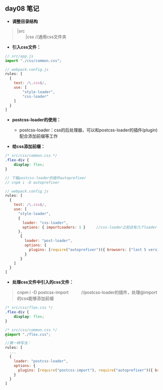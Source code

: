 ## day08 笔记

* **调整目录结构**
> |src  
> &emsp;&emsp;|css		//通用css文件夹

* **引入css文件：**
```js
// src/app.js
import "./css/common.css";

// webpack.config.js
rules: [
  {
  	test: /\.css$/,
  	use: [
  		"style-loader",
  		"css-loader"
  	]
  }
]
```

* **postcss-loader的使用：**
	* postcss-loader：css的后处理器，可以和postcss-loader的插件(plugin)配合添加前缀等工作

* **给css添加前缀：**
```css
/* src/css/common.css */
.flex-div {
	display: flex;
}
```

```js
// 下载postcss-loader的插件autoprefixer
// cnpm i -D autoprefixer

// webpack.config.js
rules: [
  {
  	test: /\.css$/,
  	use: [
  	  "style-loader",
  	  {
        loader: "css-loader",
        options: { importLoaders: 1 }     //css-loader之前还有几个loader
      },
	   {
	  	 loader: "post-loader",
	  	 options: {
	  	   plugins: [require("autoprefixer")({ browsers: ["last 5 versions"] })],		//以最新的5个版本的浏览器作为参考进行处理
	  	 }
	   }
  	]
  }
]
```

* **处理css文件中引入的css文件：**
> cnpm i -D postcss-import&emsp;&emsp;&emsp;//postcss-loader的插件，处理@import的css能够添加前缀

```css
/* src/css/flex.css */
.flex-div {
	display: flex;
}

/* src/css/common.css */
@import "./flex.css";
```

```js
//第一种写法：
rules: [
  ...
  {
  	loader: "postcss-loader",
  	options: {
	  plugins: [require("postcss-import"), require("autoprefixer")({ browsers:["last 5 versions"] })]      //应注意顺序，autoprefixer在前的话@import的css前缀不会添加
  	}
  }
]
```

